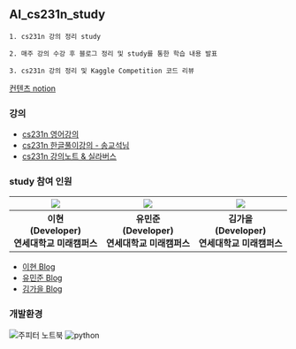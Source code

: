 ## AI_cs231n_study

```
1. cs231n 강의 정리 study

2. 매주 강의 수강 후 블로그 정리 및 study를 통한 학습 내용 발표

3. cs231n 강의 정리 및 Kaggle Competition 코드 리뷰
```
[컨텐츠 notion](https://www.notion.so/study-bcb027c3d8ec4db69ff6174cc844ddf0)

### 강의
- [cs231n 영어강의](https://m.youtube.com/watch?v=vT1JzLTH4G4&list=PLC1qU-LWwrF64f4QKQT-Vg5Wr4qEE1Zxk)
- [cs231n 한글풀이강의 - 송교석님](https://www.youtube.com/watch?v=3QjGtOlIiVI)
- [cs231n 강의노트 & 실라버스](https://stanford-cs329s.github.io/syllabus.html?fbclid=IwAR0m-M5Q4rgQIgGuQnZv_syF0sBS-A6juHc0WLN5URNBRkMJiTiDda2)

### study 참여 인원
| ![](https://github.com/LEE-Hyeon0771.png) | ![](https://github.com/joon56.png) | ![](https://github.com/kimgaeul02.png) |
| :--------------------------------------: | :--------------------------------------: | :--------------------------------------: |
|             **이현<br>(Developer)<br>연세대학교 미래캠퍼스**              |             **유민준<br>(Developer)<br>연세대학교 미래캠퍼스**                                   |                 **김가을<br>(Developer)<br>연세대학교 미래캠퍼스**             |

- [이현 Blog](https://pred0771.tistory.com/)
- [유민준 Blog](https://helloparzival.tistory.com/)
- [김가을 Blog](https://velog.io/@kimgaeul02)

### 개발환경
![주피터 노트북](https://user-images.githubusercontent.com/84756586/223326627-f6237951-b129-40d1-8e9d-e8c97ee4e653.png)
![python](https://user-images.githubusercontent.com/84756586/223326715-7ec5128f-d14e-4f2d-948c-13ac7627ab16.png)
